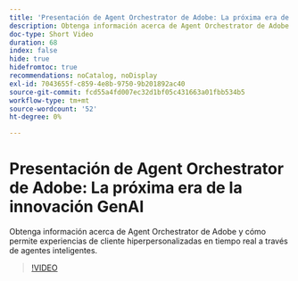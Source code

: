 ```yaml
---
title: 'Presentación de Agent Orchestrator de Adobe: La próxima era de la innovación GenAI'
description: Obtenga información acerca de Agent Orchestrator de Adobe y cómo permite experiencias de cliente hiperpersonalizadas en tiempo real a través de agentes inteligentes.
doc-type: Short Video
duration: 68
index: false
hide: true
hidefromtoc: true
recommendations: noCatalog, noDisplay
exl-id: 7043655f-c859-4e8b-9750-9b201892ac40
source-git-commit: fcd55a4fd007ec32d1bf05c431663a01fbb534b5
workflow-type: tm+mt
source-wordcount: '52'
ht-degree: 0%

---
```


# Presentación de Agent Orchestrator de Adobe: La próxima era de la innovación GenAI

Obtenga información acerca de Agent Orchestrator de Adobe y cómo permite experiencias de cliente hiperpersonalizadas en tiempo real a través de agentes inteligentes.

<!-- 62_S653_3442539_67_introducing-adobes-agent-orchestrator-the-next-era-of-genai-innovation -->
>[!VIDEO](https://video.tv.adobe.com/v/3458307/?learn=on&enablevpops=true)
